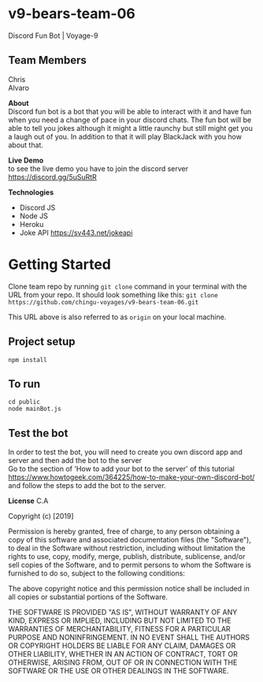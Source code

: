# v9-bears-team-06
Discord Fun Bot | Voyage-9 

## Team Members
Chris  
Alvaro

**About**  
Discord fun bot is a bot that you will be able to interact with it and have fun when you need a change of pace in your discord chats. The fun bot will be able to tell you jokes although it might a little raunchy but still might get you a laugh out of you. In addition to that it will play BlackJack with you how about that.

**Live Demo**  
to see the live demo you have to join the discord server https://discord.gg/5uSuRtR

**Technologies**
- Discord JS
- Node JS
- Heroku  
- Joke API https://sv443.net/jokeapi


# Getting Started
Clone team repo by running `git clone` command in your terminal with the URL from your repo. 
It should look something like this: 
`git clone https://github.com/chingu-voyages/v9-bears-team-06.git`

This URL above is also referred to as `origin` on your local machine. 

## Project setup
```
npm install
```
## To run 
```
cd public
node mainBot.js
```  
## Test the bot
In order to test the bot, you will need to create you own discord app and server and then add the bot to the server  
Go to the section of 'How to add your bot to the server' of this tutorial https://www.howtogeek.com/364225/how-to-make-your-own-discord-bot/  
and follow the steps to add the bot to the server.  

**License**
C.A

Copyright (c) [2019] 

Permission is hereby granted, free of charge, to any person obtaining a copy
of this software and associated documentation files (the "Software"), to deal
in the Software without restriction, including without limitation the rights
to use, copy, modify, merge, publish, distribute, sublicense, and/or sell
copies of the Software, and to permit persons to whom the Software is
furnished to do so, subject to the following conditions:

The above copyright notice and this permission notice shall be included in all
copies or substantial portions of the Software.

THE SOFTWARE IS PROVIDED "AS IS", WITHOUT WARRANTY OF ANY KIND, EXPRESS OR
IMPLIED, INCLUDING BUT NOT LIMITED TO THE WARRANTIES OF MERCHANTABILITY,
FITNESS FOR A PARTICULAR PURPOSE AND NONINFRINGEMENT. IN NO EVENT SHALL THE
AUTHORS OR COPYRIGHT HOLDERS BE LIABLE FOR ANY CLAIM, DAMAGES OR OTHER
LIABILITY, WHETHER IN AN ACTION OF CONTRACT, TORT OR OTHERWISE, ARISING FROM,
OUT OF OR IN CONNECTION WITH THE SOFTWARE OR THE USE OR OTHER DEALINGS IN THE
SOFTWARE.


